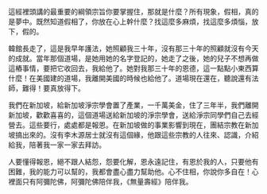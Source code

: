 這經裡頭講的最重要的綱領宗旨你要掌握住，那就是什麼？所有現象，假相，真的是夢中。­既然知道假相了，你放在心上幹什麼？找這麼多麻煩，找這麼多煩惱，放下，假的。

韓館長走了，這是我早年護法，她照顧我三十年，沒有那三十年的照顧就沒有今天的成就。­當年那個道場，是她用她的名字登記的，她走了之後，她的兒子不想再做這樁事情，要把它­收回去，我給他了。她對我那三十年的恩德，這一點點小東西算什麼！在美國建的道場，我­離開美國的時候也給他了。道場現在還在，聽說還有法師，難得！要真放得下。 

我們在新加坡，給新加坡淨宗學會置了產業，一千萬美金，住了三年半，我們離開新加坡，­歡歡喜喜的，這個道場送給新加坡的淨宗學會，送給淨宗同學們自己去經營去。這些要行，­處處都是報恩。在新加坡做的事業影響到現在，團結宗教在新加坡搞出來的。沒有李木源居­士就沒有這個緣，他跟這些宗教的人往來、認識，介紹給我，陪著我一家一家去拜訪。

人要懂得報恩，絕不跟人結怨，怨要化解，恩永遠記住，有恩於我的人，只要他有困難，我­的能力可以幫的，我都會盡心盡力幫助他。心不住相，你說你多自在！心裡面只有阿彌陀佛­，阿彌陀佛陪伴我，《無量壽經》陪伴我。
